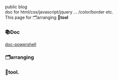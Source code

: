 ### 
public blog  
doc for html/css/javascript/jquery ... /color/border etc.  
This page for 🗂️arranging 🔨**tool**
### 📚Doc 
[doc-powershell](powershell)
### 🗂️arranging
### 🔨**tool**.  




